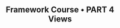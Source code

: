 <h2 align="center">Framework Course • PART 4<br>Views</h2>

<!-- ---------------------------------------------------------------------------------------------------- -->

<!-- ---------------------------------------------------------------------------------------------------- -->
